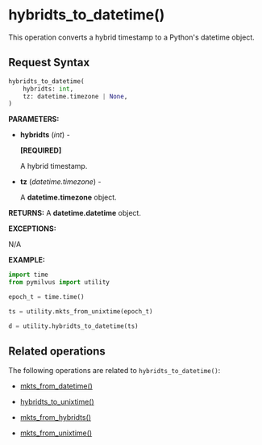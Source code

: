 # hybridts_to_datetime()

This operation converts a hybrid timestamp to a Python's datetime object.

## Request Syntax

```python
hybridts_to_datetime(
    hybridts: int,
    tz: datetime.timezone | None,
)
```

__PARAMETERS:__

- __hybridts__ (_int_) -

    __[REQUIRED]__

    A hybrid timestamp.

- __tz__ (_datetime.timezone_) -

    A __datetime.timezone__ object.

__RETURNS:__
A __datetime.datetime__ object.

__EXCEPTIONS:__

N/A

__EXAMPLE:__

```python
import time
from pymilvus import utility

epoch_t = time.time()

ts = utility.mkts_from_unixtime(epoch_t)

d = utility.hybridts_to_datetime(ts)
```

## Related operations

The following operations are related to `hybridts_to_datetime()`:

- [mkts_from_datetime()](./mkts_from_datetime.md)

- [hybridts_to_unixtime()](./hybridts_to_unixtime.md)

- [mkts_from_hybridts()](./mkts_from_hybridts.md)

- [mkts_from_unixtime()](./mkts_from_unixtime.md)

